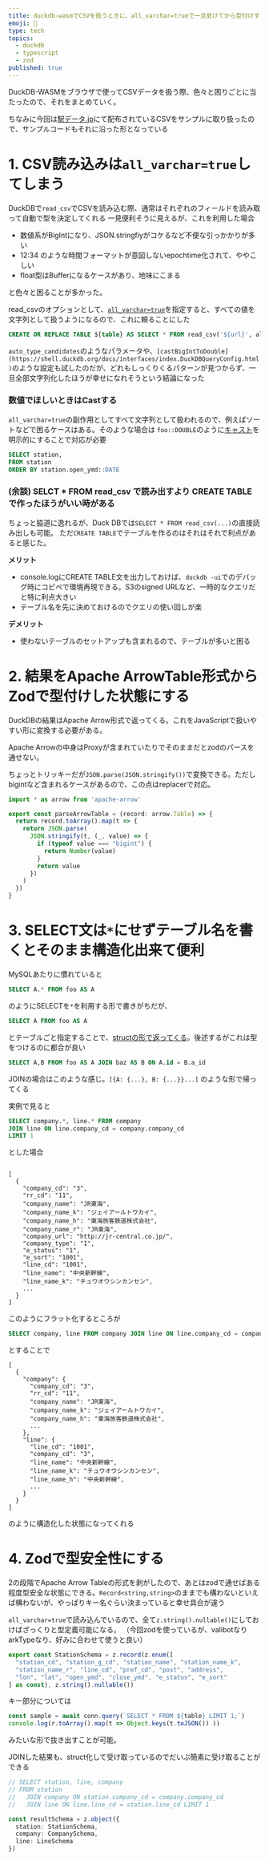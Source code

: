 ```yaml
---
title: duckdb-wasmでCSVを扱うときに、all_varchar=trueで一旦怠けてから型付けする
emoji: 🧆
type: tech
topics:
  - duckdb
  - typescript
  - zod
published: true
---
```


DuckDB-WASMをブラウザで使ってCSVデータを扱う際、色々と困りごとに当たったので、それをまとめていく。

ちなみに今回は[駅データ.jp](https://www.ekidata.jp/)にて配布されているCSVをサンプルに取り扱ったので、サンプルコードもそれに沿った形となっている

# 1. CSV読み込みは`all_varchar=true`してしまう

DuckDBで`read_csv`でCSVを読み込む際、通常はそれぞれのフィールドを読み取って自動で型を決定してくれる
一見便利そうに見えるが、これを利用した場合

- 数値系がBigIntになり、JSON.stringfiyがコケるなど不便な引っかかりが多い
- 12:34 のような時間フォーマットが意図しないepochtime化されて、ややこしい
- float型はBufferになるケースがあり、地味にこまる

と色々と困ることが多かった。

read_csvのオプションとして、[`all_varchar=true`](https://duckdb.org/docs/1.3/data/csv/overview#parameters)を指定すると、すべての値を文字列として扱うようになるので、これに頼ることにした

```sql
CREATE OR REPLACE TABLE ${table} AS SELECT * FROM read_csv('${url}', all_varchar=true);
```

`auto_type_candidates`のようなパラメータや、`[castBigIntToDouble](https://shell.duckdb.org/docs/interfaces/index.DuckDBQueryConfig.html)`のような設定も試したのだが、どれもしっくりくるパターンが見つからず、一旦全部文字列化したほうが幸せになれそうという結論になった

### 数値でほしいときはCastする

`all_varchar=true`の副作用としてすべて文字列として扱われるので、例えばソートなどで困るケースはある。そのような場合は `foo::DOUBLE`のように[キャスト](https://duckdb.org/docs/stable/sql/expressions/cast)を明示的にすることで対応が必要

```sql
SELECT station,
FROM station
ORDER BY station.open_ymd::DATE
```

### (余談) SELCT * FROM read_csv で読み出すより CREATE TABLE　で作ったほうがいい時がある

ちょっと脇道に逸れるが、Duck DBでは`SELECT * FROM read_csv(...)`の直接読み出しも可能。
ただ`CREATE TABLE`でテーブルを作るのはそれはそれで利点があると感じた。

**メリット**
- console.logにCREATE TABLE文を出力しておけば、`duckdb -ui`でのデバッグ時にコピペで環境再現できる。S3のsigned URLなど、一時的なクエリだと特に利点大きい
- テーブル名を先に決めておけるのでクエリの使い回しが楽

**デメリット**
- 使わないテーブルのセットアップも含まれるので、テーブルが多いと困る


# 2. 結果をApache ArrowTable形式からZodで型付けした状態にする

DuckDBの結果はApache Arrow形式で返ってくる。これをJavaScriptで扱いやすい形に変換する必要がある。

Apache Arrowの中身はProxyが含まれていたりでそのままだとzodのパースを通せない。

ちょっとトリッキーだが`JSON.parse(JSON.stringify())`で変換できる。ただしbigintなど含まれるケースがあるので、この点はreplacerで対応。

```ts
import * as arrow from 'apache-arrow'

export const parseArrowTable = (record: arrow.Table) => {
  return record.toArray().map(t => {
    return JSON.parse(
      JSON.stringify(t, (_, value) => {
        if (typeof value === "bigint") {
          return Number(value)
        }
        return value
      })
    )
  })
}
```


# 3. SELECT文は`*`にせずテーブル名を書くとそのまま構造化出来て便利

MySQLあたりに慣れていると

```sql
SELECT A.* FROM foo AS A
```
のようにSELECTを`*`を利用する形で書きがちだが、

```sql
SELECT A FROM foo AS A
```

とテーブルごと指定することで、[structの形で返ってくる](https://duckdb.org/docs/stable/sql/query_syntax/from)。後述するがこれは型をつけるのに都合が良い

```sql
SELECT A,B FROM foo AS A JOIN baz AS B ON A.id = B.a_id
```
JOINの場合はこのような感じ。`[{A: {...}, B: {...}}...]` のような形で帰ってくる

実例で見ると

```sql
SELECT company.*, line.* FROM company 
JOIN line ON line.company_cd = company.company_cd 
LIMIT 1
```
とした場合

```

[
  {
    "company_cd": "3",
    "rr_cd": "11",
    "company_name": "JR東海",
    "company_name_k": "ジェイアールトウカイ",
    "company_name_h": "東海旅客鉄道株式会社",
    "company_name_r": "JR東海",
    "company_url": "http://jr-central.co.jp/",
    "company_type": "1",
    "e_status": "1",
    "e_sort": "1001",
    "line_cd": "1001",
    "line_name": "中央新幹線",
    "line_name_k": "チュウオウシンカンセン",
    ...
  }
]
``` 
このようにフラット化するところが

```sql
SELECT company, line FROM company JOIN line ON line.company_cd = company.company_cd LIMIT 1
```
とすることで

```
[
  {
    "company": {
      "company_cd": "3",
      "rr_cd": "11",
      "company_name": "JR東海",
      "company_name_k": "ジェイアールトウカイ",
      "company_name_h": "東海旅客鉄道株式会社",
      ...
    },
    "line": {
      "line_cd": "1001",
      "company_cd": "3",
      "line_name": "中央新幹線",
      "line_name_k": "チュウオウシンカンセン",
      "line_name_h": "中央新幹線",
      ...
    }
  }
]
```
のように構造化した状態になってくれる

# 4. Zodで型安全性にする

2の段階でApache Arrow Tableの形式を剥がしたので、あとはzodで通せばある程度型安全な状態にできる。`Record<string,string>`のままでも構わないといえば構わないが、やっぱりキー名ぐらい決まっていると幸せ具合が違う

`all_varchar=true`で読み込んでいるので、全て`z.string().nullable()`にしておけばざっくりと型定義可能になる。
（今回zodを使っているが、valibotなりarkTypeなり、好みに合わせて使うと良い）

```ts
export const StationSchema = z.record(z.enum([
  "station_cd", "station_g_cd", "station_name", "station_name_k", 
  "station_name_r", "line_cd", "pref_cd", "post", "address", 
  "lon", "lat", "open_ymd", "close_ymd", "e_status", "e_sort"
] as const), z.string().nullable())
```

キー部分については
```ts
const sample = await conn.query(`SELECT * FROM ${table} LIMIT 1;`)
console.log(r.toArray().map(t => Object.keys(t.toJSON()) ))

```
みたいな形で抜き出すことが可能。

JOINした結果も、struct化して受け取っているのでだいぶ簡素に受け取ることができる

```ts
// SELECT station, line, company 
// FROM station 
//   JOIN company ON station.company_cd = company.company_cd 
//   JOIN line ON line.line_cd = station.line_cd LIMIT 1

const resultSchema = z.object({
  station: StationSchema,
  company: CompanySchema,
  line: LineSchema
})
```
